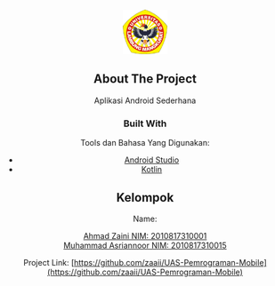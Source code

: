 <!-- PROJECT LOGO -->
<br />
<div align="center">
    <img src="Ulm.png" alt="Logo" width="80" height="80">
  </a>


## About The Project
Aplikasi Android Sederhana


### Built With

Tools dan Bahasa Yang Digunakan:

* [Android Studio](https://developer.android.com/)
* [Kotlin](https://kotlinlang.org/)




## Kelompok

Name: <p>[Ahmad Zaini NIM: 2010817310001](https://github.com/Asriann15/)<br>
  [Muhammad Asriannoor NIM: 2010817310015](https://github.com/zaaii/)

Project Link: [https://github.com/zaaii/UAS-Pemrograman-Mobile](https://github.com/zaaii/UAS-Pemrograman-Mobile)
